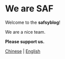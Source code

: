 # We are SAF

Welcome to the **safsyblog**!

We are a nice team.

**Please support us.**

[Chinese]() | [English]()
